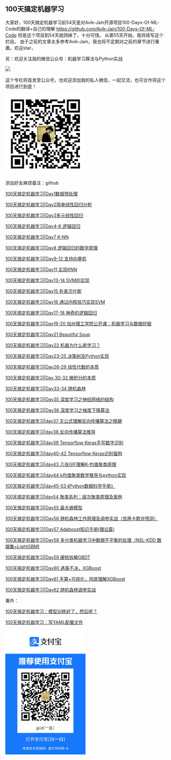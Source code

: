 ## 100天搞定机器学习
大家好，100天搞定机器学习前54天是对Avik-Jain开源项目100-Days-Of-ML-Code的翻译+自己的理解
https://github.com/Avik-Jain/100-Days-Of-ML-Code
但是这个项目到54天就鸽掉了，十分可惜。
从第55天开始，我将续写这个栏目。
由于之前的文章太多参考Avik-Jain，我也将不定期对之前的章节进行重置。欢迎star，

另：欢迎关注我的微信公众号：机器学习算法与Python实战

<img src="officialaccount.png" width="50%">


这个专栏将首发至公众号，也欢迎添加我的私人微信，一起交流，也可合作将这个项目进行到底！

<img src="mywechat.jpeg" width="50%">

添加好友麻烦备注：github

[100天搞定机器学习|Day1数据预处理](http://mp.weixin.qq.com/s?__biz=MzA4MjYwMTc5Nw==&mid=2648929809&idx=1&sn=6583853472779ddde813391c186e49be&chksm=8794e43bb0e36d2d97bd2200a74e4ef70072afadb3df646131c3bb2522274b87ee3fc049a444&scene=21#wechat_redirect)

[100天搞定机器学习|Day2简单线性回归分析](http://mp.weixin.qq.com/s?__biz=MzA4MjYwMTc5Nw==&mid=2648929825&idx=1&sn=87d68cf2b67569905662f5cee6de2412&chksm=8794e40bb0e36d1df52991e60ac433f56135d14799f2d1e638d2159a4f5e54ab7b53a384f080&scene=21#wechat_redirect)

[100天搞定机器学习|Day3多元线性回归](http://mp.weixin.qq.com/s?__biz=MzA4MjYwMTc5Nw==&mid=2648929849&idx=1&sn=d5662bf397f9621f4afbb271e661927a&chksm=8794e413b0e36d05ea5a9bd40f3a585dcefc0b4c1abddbd562b16c92fabebe237be21548a848&scene=21#wechat_redirect)

[100天搞定机器学习|Day4-6 逻辑回归](http://mp.weixin.qq.com/s?__biz=MzA4MjYwMTc5Nw==&mid=2648929868&idx=1&sn=5807d7ddc97088f0322d005c2a611e74&chksm=8794e466b0e36d7027d6dcbe3b536228b97b96f74656dfb62f816495e1933473eddab5c5c1a2&scene=21#wechat_redirect)

[100天搞定机器学习|Day7 K-NN](http://mp.weixin.qq.com/s?__biz=MzA4MjYwMTc5Nw==&mid=2648929908&idx=1&sn=d286fb7b6137cdd38f8da1a442e059f0&chksm=8794e45eb0e36d4827b8a15bb69e80e4a1fea358fccda510e03e078ad5479324b3cf91807173&scene=21#wechat_redirect)

[100天搞定机器学习|Day8 逻辑回归的数学原理](http://mp.weixin.qq.com/s?__biz=MzA4MjYwMTc5Nw==&mid=2648929948&idx=2&sn=1c2f6263a8ac56b1837e730c2141a474&chksm=8794e4b6b0e36da09a505525b8608736e94f6ea00cd20cee0dc7158291f2338c21411f4bfd39&scene=21#wechat_redirect)

[100天搞定机器学习|Day9-12 支持向量机](http://mp.weixin.qq.com/s?__biz=MzA4MjYwMTc5Nw==&mid=2648929952&idx=1&sn=642aab66caac7bbc7dd781ad9e45c325&chksm=8794e48ab0e36d9c3dc90350d79faf52e50b978a6c0ea99a0b93460f4eae416b4a94ea6de90f&scene=21#wechat_redirect)

[100天搞定机器学习|Day11 实现KNN](http://mp.weixin.qq.com/s?__biz=MzA4MjYwMTc5Nw==&mid=2648929957&idx=1&sn=b1c4268bb60bde35da5debcbfb4c5f7b&chksm=8794e48fb0e36d99277628ef64c0d1a8e7805cfadd7b389bed2d0eeb202e6366522b4c6e405b&scene=21#wechat_redirect)

[100天搞定机器学习|Day13-14 SVM的实现](http://mp.weixin.qq.com/s?__biz=MzA4MjYwMTc5Nw==&mid=2648929966&idx=1&sn=83935cbfd51f56cdb08f1b0444dd2e71&chksm=8794e484b0e36d9226594ac9ba7394d4ac2fd205baef473b4fd6d678fa2cc3e767f32d47ab9b&scene=21#wechat_redirect)

[100天搞定机器学习|Day15 朴素贝叶斯](http://mp.weixin.qq.com/s?__biz=MzA4MjYwMTc5Nw==&mid=2648930067&idx=1&sn=196f11b78f38b2ebcb2337e126615334&chksm=8794e539b0e36c2fbd97ee475215eb55acdcad85c8c462f495b008eb30b55ed1422f306f82a3&scene=21#wechat_redirect)

[100天搞定机器学习|Day16 通过内核技巧实现SVM](http://mp.weixin.qq.com/s?__biz=MzA4MjYwMTc5Nw==&mid=2648930244&idx=1&sn=a2a26eba9293c5c2416ccd17d6676ab5&chksm=8794e5eeb0e36cf8794747a30b8b6cee98db056e9eb62cc075860ed0062b6ef6dc6d5ae81b2e&scene=21#wechat_redirect)

[100天搞定机器学习|Day17-18  神奇的逻辑回归](http://mp.weixin.qq.com/s?__biz=MzA4MjYwMTc5Nw==&mid=2648930288&idx=1&sn=9a70bd64ee2033de479ca73f6a118529&chksm=8794e5dab0e36ccc55269d73f810e5dcf8877ee70688e45ecb8fb82b2d48fcd47fe8739a5960&scene=21#wechat_redirect)

[100天搞定机器学习|Day19-20 加州理工学院公开课：机器学习与数据挖掘](http://mp.weixin.qq.com/s?__biz=MzA4MjYwMTc5Nw==&mid=2648930262&idx=1&sn=9d9ba4967c125c3c3fdfa1f852a52663&chksm=8794e5fcb0e36cea0f26491280047d0c8ee164e72ab163553c9e68d8885112aec97c3d418f28&scene=21#wechat_redirect)

[100天搞定机器学习|Day21 Beautiful Soup](http://mp.weixin.qq.com/s?__biz=MzA4MjYwMTc5Nw==&mid=2648930417&idx=1&sn=7d95a463c2296ca470b059fde68d7abc&chksm=8794ea5bb0e3634dbd3712d3080cfdc9d2eaca7d3798bc8b22d627cfc3cb4ee4891414c10caf&scene=21#wechat_redirect)

[100天搞定机器学习|Day22 机器为什么能学习？](http://mp.weixin.qq.com/s?__biz=MzA4MjYwMTc5Nw==&mid=2648930417&idx=2&sn=e5b05e7af739ae3a2df3ad8531bbea51&chksm=8794ea5bb0e3634d5d5e909484d5e61a0ce1dc2a6e7453c18c6f2145b70e810f87ec162d2e39&scene=21#wechat_redirect)

[100天搞定机器学习|Day23-25 决策树及Python实现](http://mp.weixin.qq.com/s?__biz=MzA4MjYwMTc5Nw==&mid=2648930417&idx=3&sn=d50d29d04b787aafcb48ca742f650deb&chksm=8794ea5bb0e3634d9768b3ed39245ff585bfae895c888ec119fd924bc43dd062e09e6c814bd6&scene=21#wechat_redirect)

[100天搞定机器学习|Day26-29 线性代数的本质](http://mp.weixin.qq.com/s?__biz=MzA4MjYwMTc5Nw==&mid=2648930417&idx=4&sn=0459230c87aef2b3fdc6498971faf205&chksm=8794ea5bb0e3634d8e6b6c58229d81a5782c52df678ccbb894713603341a58c6b8d65b285b0e&scene=21#wechat_redirect)

[100天搞定机器学习|Day 30-32 微积分的本质](http://mp.weixin.qq.com/s?__biz=MzA4MjYwMTc5Nw==&mid=2648930417&idx=5&sn=951ffd6b919d03c85a988094cb1edb62&chksm=8794ea5bb0e3634d404a5953e4098a7d214e8c16d6d4a3c7d0f2e712b51d79c164360d4536d4&scene=21#wechat_redirect)

[100天搞定机器学习|Day33-34 随机森林](http://mp.weixin.qq.com/s?__biz=MzA4MjYwMTc5Nw==&mid=2648930523&idx=2&sn=2233b72afa4758265e01f0c0aaafe264&chksm=8794eaf1b0e363e7c182dd9edf9f50cb143e8baed7de3c6ea8f40c6b2fbe0085fb0ad965c837&scene=21#wechat_redirect)

[100天搞定机器学习|Day35 深度学习之神经网络的结构](http://mp.weixin.qq.com/s?__biz=MzA4MjYwMTc5Nw==&mid=2648931204&idx=2&sn=22ca2eb99fa33aac0ab996cfddaaf667&chksm=8794e9aeb0e360b8a8c5fa22a5ff4a608fa818165dd4a0fb1a227ba9f078575c1ec05a4c6116&scene=21#wechat_redirect)

[100天搞定机器学习|Day36 深度学习之梯度下降算法](http://mp.weixin.qq.com/s?__biz=MzA4MjYwMTc5Nw==&mid=2648931235&idx=2&sn=5258d235f155a93a8fecc0d8558a01e4&chksm=8794e989b0e3609fdd82921f218e9c4d4a51316c15e5e38b627bc95171fef230e65391448fc9&scene=21#wechat_redirect)

[100天搞定机器学习|day37 无公式理解反向传播算法之精髓](https://mp.weixin.qq.com/s?__biz=MzA4MjYwMTc5Nw==&mid=2648931273&idx=2&sn=e6d3ba0ab1989daebe6a421b7203368f&chksm=8794e9e3b0e360f50569c807473b10b1f4320020e454a1e7e7340a1301f86efb898be9d87bd9&scene=21&token=123511318&lang=zh_CN#wechat_redirect)

[100天搞定机器学习|day38 反向传播算法推导](http://mp.weixin.qq.com/s?__biz=MzA4MjYwMTc5Nw==&mid=2648931282&idx=2&sn=a343a356a7334e3acb692de8a1b66a86&chksm=8794e9f8b0e360eea16f5024ac82c90f918c4cf71dde65eaea176cc1a51092a2403697474489&scene=21#wechat_redirect)

[100天搞定机器学习|day39 Tensorflow Keras手写数字识别](http://mp.weixin.qq.com/s?__biz=MzA4MjYwMTc5Nw==&mid=2648931315&idx=2&sn=eb893331ce8bfcecf6a98efd4a1e0811&chksm=8794e9d9b0e360cfe2e2e719369a219921cd017cb27d5ec9d3e79890c97407061ba22cdb48af&scene=21#wechat_redirect)

[100天搞定机器学习|day40-42 Tensorflow Keras识别猫狗](http://mp.weixin.qq.com/s?__biz=MzA4MjYwMTc5Nw==&mid=2648931315&idx=2&sn=eb893331ce8bfcecf6a98efd4a1e0811&chksm=8794e9d9b0e360cfe2e2e719369a219921cd017cb27d5ec9d3e79890c97407061ba22cdb48af&scene=21#wechat_redirect)

[100天搞定机器学习|day43 几张GIF理解K-均值聚类原理](http://mp.weixin.qq.com/s?__biz=MzA4MjYwMTc5Nw==&mid=2648931329&idx=2&sn=c85d0eea79e0a6b631173805bd38f8f2&chksm=8794ee2bb0e3673d1036fcad96205db675d5a1a360ce5de8b18f36e0f87def0caae010139cd4&scene=21#wechat_redirect)

[100天搞定机器学习|day44 k均值聚类数学推导与python实现](http://mp.weixin.qq.com/s?__biz=MzA4MjYwMTc5Nw==&mid=2648931441&idx=3&sn=609892ad8a7deffb5391beafff0726ae&chksm=8794ee5bb0e3674d00c6576043baec14932f035b9ce3a526c608f5e8412aba2968dac4376a53&scene=21#wechat_redirect)

[100天搞定机器学习|day45-53 《Python数据科学手册》](http://mp.weixin.qq.com/s?__biz=MzA4MjYwMTc5Nw==&mid=2648931441&idx=4&sn=19b0d91ba8ca7e09eb41ed3306536397&chksm=8794ee5bb0e3674dd5282175be71a7a3e22f9da0515908fd34a1eb22a1474a29bb12119c2e04&scene=21#wechat_redirect)

[100天搞定机器学习|day54 聚类系列：层次聚类原理及案例](http://mp.weixin.qq.com/s?__biz=MzA4MjYwMTc5Nw==&mid=2648931520&idx=2&sn=968cf54955bd0c56e696618af78a95f4&chksm=8794eeeab0e367fc7539eb55c0183ad5f46420e0d857dccfe6daa205e247b98af6741ad1f5d2&scene=21#wechat_redirect)

[100天搞定机器学习|Day55 最大熵模型](https://mp.weixin.qq.com/s?__biz=MzA4MjYwMTc5Nw==&mid=2648932274&idx=2&sn=5ada70291cab3119e59b26d294f80a25&chksm=8794ed98b0e3648eed6feea95ae55f00fb03110f4b77e29934554f38a0052caafb78ee877365&token=1991487213&lang=zh_CN#rd)

[100天搞定机器学习|Day56 随机森林工作原理及调参实战（信用卡欺诈预测）](https://mp.weixin.qq.com/s?__biz=MzA4MjYwMTc5Nw==&mid=2648932334&idx=2&sn=4a99ae273f3f7d1928a6986658ec2fe8&chksm=8794edc4b0e364d21a187a4ce487c2cf5587c648e143d3ec08105943f6e5c49be06b16f075d9&token=1822684797&lang=zh_CN#rd)

[100天搞定机器学习|Day57 Adaboost知识手册(理论篇)](https://mp.weixin.qq.com/s?__biz=MzA4MjYwMTc5Nw==&amp;mid=2648932515&amp;idx=1&amp;sn=2ac90e1b53169c19140aca36bede4d70&amp;chksm=87941289b0e39b9f493f2e7b5e84ce0d943c3f3185949c0965f61f13991a63373ecc2d772184&token=1141224323&lang=zh_CN#rd)

[100天搞定机器学习|Day58 多分类机器学习中数据不平衡的处理（NSL-KDD 数据集+LightGBM)](https://mp.weixin.qq.com/s?__biz=MzA4MjYwMTc5Nw==&amp;mid=2648935326&amp;idx=1&amp;sn=beccf9c3000cf8e5557fb962c6b29160&amp;chksm=879419b4b0e390a2c6286e07b8c922f78d3265dc70aebfe827b977cd98d03bc159043b49ddad&token=1141224323&lang=zh_CN#rd)

[100天搞定机器学习|Day59 硬核拆解GBDT](https://mp.weixin.qq.com/s?__biz=MzA4MjYwMTc5Nw==&amp;mid=2648937158&amp;idx=2&amp;sn=87232a58735a3fc900daf96b7189b49d&amp;chksm=879400ecb0e389fac1922db02b425c708b568ce4e1493ed6df2297c92723af7e5767e20b5026&token=1141224323&lang=zh_CN#rd)


[100天搞定机器学习|Day60 遇事不决，XGBoost](https://mp.weixin.qq.com/s?__biz=MzA4MjYwMTc5Nw==&mid=2648948540&idx=1&sn=9b7101248effcf5e00aee7a28edb4383&chksm=87942d16b0e3a400567fc26f81d78c04a74a4ab4c45f06cab5dfd19ac6cb385c874c374b73ad&token=211056560&lang=zh_CN&scene=21#wechat_redirect)

[100天搞定机器学习|Day61 手算+可视化，彻底理解XGBoost](https://mp.weixin.qq.com/s?__biz=MzA4MjYwMTc5Nw==&mid=2648949016&idx=2&sn=e07df5503772e08f96a41845a36c8575&chksm=87945332b0e3da24b507f4b39f1889dae196a699a0b8e92f8fd50d498876f66e0b4803273804&token=211056560&lang=zh_CN&scene=21#wechat_redirect)

[100天搞定机器学习|Day62 随机森林调参实战](https://mp.weixin.qq.com/s?__biz=MzA4MjYwMTc5Nw==&mid=2648934632&idx=3&sn=22fb617d5885be57889250d839221f27&chksm=87941ac2b0e393d451917c328f3204737856a28263f8fe7258dc7b8eff7a38a9f94e580fff9c&scene=21&cur_album_id=1340752070114328576#wechat_redirect)



番外：

[100天搞定机器学习：模型训练好了，然后呢？](http://mp.weixin.qq.com/s?__biz=MzA4MjYwMTc5Nw==&mid=2648950326&idx=2&sn=5774aa73de4d0558a2d00de39dee7bd6&chksm=8794541cb0e3dd0aad7963dc54cc99b3a677e5bbb317e106d4b0a611fd08df19daf1dec471c0&scene=21#wechat_redirect)

[100天搞定机器学习：写YAML配置文件](http://mp.weixin.qq.com/s?__biz=MzA4MjYwMTc5Nw==&mid=2648950329&idx=1&sn=4ed063790e872f149487fac5e5e8b826&chksm=87945413b0e3dd05c2b9f677983a60c8c693fa2faf894894194896912c95dcbf6d50ededf6a6&scene=21#wechat_redirect)


<img src="buy_me_a_coffee.jpg" width="50%" alt="Buy me a coffee">